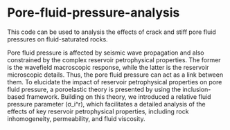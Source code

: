 # Pore-fluid-pressure-analysis

This code can be used to analysis the effects of crack and stiff pore fluid pressures on fluid-saturated rocks. 

Pore fluid pressure is affected by seismic wave propagation and also constrained by the complex reservoir petrophysical properties. The former is the wavefield macroscopic response, while the latter is the reservoir microscopic details. Thus, the pore fluid pressure can act as a link between them. To elucidate the impact of reservoir petrophysical properties on pore fluid pressure, a poroelastic theory is presented by using the inclusion-based framework. Building on this theory, we introduced a relative fluid pressure parameter (σ_i^r), which facilitates a detailed analysis of the effects of key reservoir petrophysical properties, including rock inhomogeneity, permeability, and fluid viscosity. 
